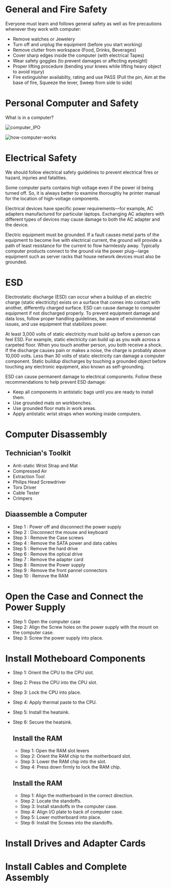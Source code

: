 # General and Fire Safety
Everyone must learn and follows general safety as well as fire precautions whenever they work with computer:
- Remove watches or Jewelery
- Turn off and unplug the equipment (before you start working)
- Remove clutter from workspace (Food, Drinks, Beverages)
- Cover sharp edges inside the computer (with electrical Tapes)
- Wear safety goggles (to prevent damages or affecting eyesight)
- Proper lifting procedure (bending your knees while lifting heavy object to avoid injury)
- Fire extinguisher availabilty, rating and use
  PASS (Pull the pin, Aim at the base of fire, Squeeze the lever, Sweep from side to side)
# Personal Computer and Safety
What is in a computer?

![computer_IPO](https://github.com/user-attachments/assets/354bebba-1c91-4c1a-8ec9-1491978a2660)

![how-computer-works](https://github.com/user-attachments/assets/d11d8fde-7eef-4271-9a99-060562dcac58)

# Electrical Safety
We should follow electrical safety guidelines to prevent electrical fires or hazard, injuries and fatalities.

Some computer parts contains high voltage even if the power id being turned off. So, it is always better to examine thoroughly he printer manual for the location of high-voltage components.

Electrical devices have specific power requirements—for example, AC adapters manufactured for particular laptops.
Exchanging AC adapters with different types of devices may cause damage to both the AC adapter and the device.

Electric equipment must be grounded. If a fault causes metal parts of the equipment to become live with electrical current, the ground will provide a path of least resistance for the current to flow harmlessly away. Typically computer products connect to the ground via the power plug—large equipment such as server racks that house network devices must also be grounded.

# ESD 
Electrostatic discharge (ESD) can occur when a buildup of an electric charge (static electricity) exists on a surface that comes into contact with another, differently charged surface. ESD can cause damage to computer equipment if not discharged properly. To prevent equipment damage and data loss, follow proper handling guidelines, be aware of environmental issues, and use equipment that stabilizes power.

At least 3,000 volts of static electricity must build up before a person can feel ESD. For example, static electricity can build up as you walk across a carpeted floor. When you touch another person, you both receive a shock. If the discharge causes pain or makes a noise, the charge is probably above 10,000 volts. Less than 30 volts of static electricity can damage a computer component. Static buildup discharges by touching a grounded object before touching any electronic equipment, also known as self-grounding.

ESD can cause permanent damage to electrical components. Follow these recommendations to help prevent ESD damage:

- Keep all components in antistatic bags until you are ready to install them.
- Use grounded mats on workbenches.
- Use grounded floor mats in work areas.
- Apply antistatic wrist straps when working inside computers.

# Computer Disassembly
## Technician's Toolkit
- Anti-static Wrist Strap and Mat
- Compressed Air
- Extraction Tool
- Philips Head Screwdriver
- Torx Driver
- Cable Tester
- Crimpers

## Diaassemble a Computer
- Step 1 : Power off and disconnect the power supply
- Step 2 : Disconnect the mouse and keyboard
- Step 3 : Remove the Case screws
- Step 4 : Remove the SATA power and data cables
- Step 5 : Remove the hard drive
- Step 6 : Remove the optical drive
- Step 7 : Remove the adapter card
- Step 8 : Remove the Power supply
- Step 9 : Remove the front pannel connectors
- Step 10 : Remove the RAM

# Open the Case and Connect the Power Supply
- Step 1: Open the computer case
- Step 2: Align the Screw holes on the power supply with the mount on the computer case.
- Step 3: Screw the power supply into place.
 
# Install Motheboard Components
- Step 1: Orient the CPU to the CPU slot.
- Step 2: Press the CPU into the CPU slot.
- Step 3: Lock the CPU into place.
- Step 4: Apply thermal paste to the CPU.
- Step 5: Install the heatsink.
- Step 6: Secure the heatsink.
  ## Install the RAM
  - Step 1: Open the RAM slot levers
  - Step 2: Orient the RAM chip to the motherboard slot.
  - Step 3: Lower the RAM chip into the slot.
  - Step 4: Press down firmly to lock the RAM chip.

  ## Install the RAM
  - Step 1: Align the motherboard in the correct direction.
  - Step 2: Locate the standoffs.
  - Step 3: Install standoffs in the computer case.
  - Step 4: Align I/O plate to back of computer case.
  - Step 5: Lower motherboard into place.
  - Step 6: Install the Screws into the standoffs.

# Install Drives and Adapter Cards

# Install Cables and Complete Assembly



